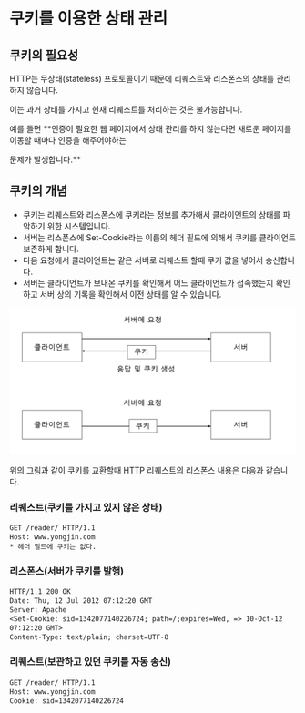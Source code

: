 # 쿠키를 이용한 상태 관리

## 쿠키의 필요성

HTTP는 무상태(stateless) 프로토콜이기 때문에 리퀘스트와 리스폰스의 상태를 관리하지 않습니다.

이는 과거 상태를 가지고 현재 리퀘스트를 처리하는 것은 불가능합니다.

예를 들면 **인증이 필요한 웹 페이지에서 상태 관리를 하지 않는다면 새로운 페이지를 이동할 때마다 인증을 해주어야하는

문제가 발생합니다.**

## 쿠키의 개념

- 쿠키는 리퀘스트와 리스폰스에 쿠키라는 정보를 추가해서 클라이언트의 상태를 파악하기 위한 시스템입니다.
- 서버는 리스폰스에 Set-Cookie라는 이름의 헤더 필드에 의해서 쿠키를 클라이언트 보존하게 합니다.
- 다음 요청에서 클라이언트는 같은 서버로 리퀘스트 할때 쿠키 값을 넣어서 송신합니다.
- 서버는 클라이언트가 보내온 쿠키를 확인해서 어느 클라이언트가 접속했는지 확인하고 서버 상의 기록을 확인해서 이전 상태를 알 수 있습니다.

![img.png](img.png)

위의 그림과 같이 쿠키를 교환할때 HTTP 리퀘스트의 리스폰스 내용은 다음과 같습니다.

### 리퀘스트(쿠키를 가지고 있지 않은 상태)

```
GET /reader/ HTTP/1.1
Host: www.yongjin.com
* 헤더 필드에 쿠키는 없다.
```

### 리스폰스(서버가 쿠키를 발행)

```
HTTP/1.1 200 OK
Date: Thu, 12 Jul 2012 07:12:20 GMT
Server: Apache
<Set-Cookie: sid=1342077140226724; path=/;expires=Wed, => 10-Oct-12 07:12:20 GMT>
Content-Type: text/plain; charset=UTF-8
```

### 리퀘스트(보관하고 있던 쿠키를 자동 송신)

```
GET /reader/ HTTP/1.1
Host: www.yongjin.com
Cookie: sid=1342077140226724
```